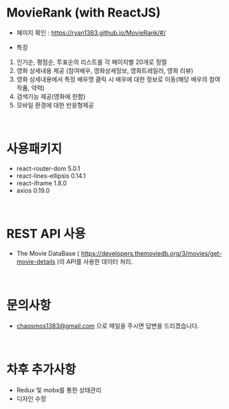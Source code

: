 # MovieRank (with ReactJS) 
 * 페이지 확인 : https://ryan1383.github.io/MovieRank/#/
 
 * 특징
  1. 인기순, 평점순, 투표순의 리스트를 각 페이지별 20개로 정렬
  2. 영화 상세내용 제공 (참여배우, 영화상세정보, 영화트레일러, 영화 리뷰)
  3. 영화 상세내용에서 특정 배우명 클릭 시 배우에 대한 정보로 이동(해당 배우의 참여작품, 약력)
  4. 검색기능 제공(영화에 한함)
  5. 모바일 환경에 대한 반응형제공
<br/>

# 사용패키지
* react-router-dom 5.0.1
* react-lines-ellipsis 0.14.1
* react-iframe 1.8.0
* axios 0.19.0
<br/>

# REST API 사용

* The Movie DataBase ( https://developers.themoviedb.org/3/movies/get-movie-details )의 API를 사용한 데이터 처리.

<br/>

# 문의사항

* chaosmos1383@gmail.com 으로 메일을 주시면 답변을 드리겠습니다.

<br/>

# 차후 추가사항

* Redux 및 mobx를 통한 상태관리
* 디자인 수정
